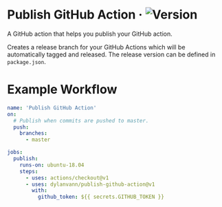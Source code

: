 # Publish GitHub Action · ![Version](https://img.shields.io/github/v/release/dylanvann/publish-github-action)

A GitHub action that helps you publish your GitHub action.

Creates a release branch for your GitHub Actions which will be automatically tagged and released.
The release version can be defined in `package.json`.

# Example Workflow

```yml
name: 'Publish GitHub Action'
on:
  # Publish when commits are pushed to master.
  push:
    branches:
      - master

jobs:
  publish:
    runs-on: ubuntu-18.04
    steps:
      - uses: actions/checkout@v1
      - uses: dylanvann/publish-github-action@v1
        with:
          github_token: ${{ secrets.GITHUB_TOKEN }}
```
